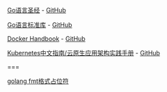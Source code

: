 [Go语言圣经](https://docs.hundan.org/gopl-zh/) - [GitHub](https://github.com/gopl-zh/gopl-zh.github.com)

[Go语言标准库](https://books.studygolang.com/The-Golang-Standard-Library-by-Example/) - [GitHub](https://github.com/polaris1119/The-Golang-Standard-Library-by-Example)

[Docker Handbook](https://jimmysong.io/docker-handbook/) - [GitHub](https://github.com/rootsongjc/docker-handbook)

[Kubernetes中文指南/云原生应用架构实践手册](https://jimmysong.io/kubernetes-handbook/) - [GitHub](https://github.com/rootsongjc/kubernetes-handbook)

===

[golang fmt格式占位符](./fmt格式占位符.md)

[]()

